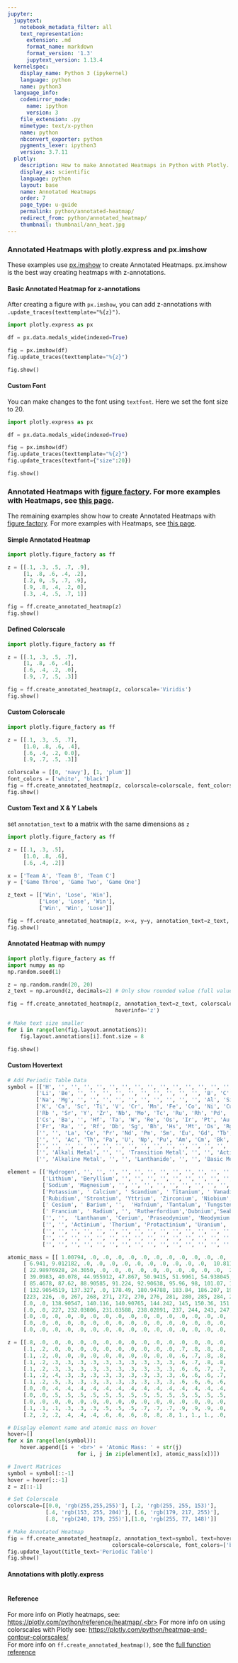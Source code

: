 ```yaml
---
jupyter:
  jupytext:
    notebook_metadata_filter: all
    text_representation:
      extension: .md
      format_name: markdown
      format_version: '1.3'
      jupytext_version: 1.13.4
  kernelspec:
    display_name: Python 3 (ipykernel)
    language: python
    name: python3
  language_info:
    codemirror_mode:
      name: ipython
      version: 3
    file_extension: .py
    mimetype: text/x-python
    name: python
    nbconvert_exporter: python
    pygments_lexer: ipython3
    version: 3.7.11
  plotly:
    description: How to make Annotated Heatmaps in Python with Plotly.
    display_as: scientific
    language: python
    layout: base
    name: Annotated Heatmaps
    order: 7
    page_type: u-guide
    permalink: python/annotated-heatmap/
    redirect_from: python/annotated_heatmap/
    thumbnail: thumbnail/ann_heat.jpg
---
```


### Annotated Heatmaps with plotly.express and px.imshow


These examples use [px.imshow](/python/imshow) to create Annotated Heatmaps. px.imshow is the best way creating heatmaps with z-annotations.


#### Basic Annotated Heatmap for z-annotations


After creating a figure with `px.imshow`, you can add z-annotations with `.update_traces(texttemplate="%{z}")`.

```python
import plotly.express as px

df = px.data.medals_wide(indexed=True)

fig = px.imshow(df)
fig.update_traces(texttemplate="%{z}")

fig.show()
```

#### Custom Font


You can make changes to the font using `textfont`. Here we set the font size to 20.

```python
import plotly.express as px

df = px.data.medals_wide(indexed=True)

fig = px.imshow(df)
fig.update_traces(texttemplate="%{z}")
fig.update_traces(textfont={"size":20})

fig.show()
```

### Annotated Heatmaps with [figure factory](/python/figure-factories/). For more examples with Heatmaps, see [this page](/python/heatmaps/).


The remaining examples show how to create Annotated Heatmaps with [figure factory](/python/figure-factories/). For more examples with Heatmaps, see [this page](/python/heatmaps/).


#### Simple Annotated Heatmap

```python
import plotly.figure_factory as ff

z = [[.1, .3, .5, .7, .9],
     [1, .8, .6, .4, .2],
     [.2, 0, .5, .7, .9],
     [.9, .8, .4, .2, 0],
     [.3, .4, .5, .7, 1]]

fig = ff.create_annotated_heatmap(z)
fig.show()
```

#### Defined Colorscale

```python
import plotly.figure_factory as ff

z = [[.1, .3, .5, .7],
     [1, .8, .6, .4],
     [.6, .4, .2, .0],
     [.9, .7, .5, .3]]

fig = ff.create_annotated_heatmap(z, colorscale='Viridis')
fig.show()
```

#### Custom Colorscale

```python
import plotly.figure_factory as ff

z = [[.1, .3, .5, .7],
     [1.0, .8, .6, .4],
     [.6, .4, .2, 0.0],
     [.9, .7, .5, .3]]

colorscale = [[0, 'navy'], [1, 'plum']]
font_colors = ['white', 'black']
fig = ff.create_annotated_heatmap(z, colorscale=colorscale, font_colors=font_colors)
fig.show()
```

#### Custom Text and X & Y Labels
set `annotation_text` to a matrix with the same dimensions as `z`

```python
import plotly.figure_factory as ff

z = [[.1, .3, .5],
     [1.0, .8, .6],
     [.6, .4, .2]]

x = ['Team A', 'Team B', 'Team C']
y = ['Game Three', 'Game Two', 'Game One']

z_text = [['Win', 'Lose', 'Win'],
          ['Lose', 'Lose', 'Win'],
          ['Win', 'Win', 'Lose']]

fig = ff.create_annotated_heatmap(z, x=x, y=y, annotation_text=z_text, colorscale='Viridis')
fig.show()
```

#### Annotated Heatmap with numpy

```python
import plotly.figure_factory as ff
import numpy as np
np.random.seed(1)

z = np.random.randn(20, 20)
z_text = np.around(z, decimals=2) # Only show rounded value (full value on hover)

fig = ff.create_annotated_heatmap(z, annotation_text=z_text, colorscale='Greys',
                                  hoverinfo='z')

# Make text size smaller
for i in range(len(fig.layout.annotations)):
    fig.layout.annotations[i].font.size = 8

fig.show()
```

#### Custom Hovertext

```python
# Add Periodic Table Data
symbol = [['H', '', '', '', '', '', '', '', '', '', '', '', '', '', '', '', '', 'He'],
         ['Li', 'Be', '', '', '', '', '', '', '', '', '', '', 'B', 'C', 'N', 'O', 'F', 'Ne'],
         ['Na', 'Mg', '', '', '', '', '', '', '', '', '', '', 'Al', 'Si', 'P', 'S', 'Cl', 'Ar'],
         ['K', 'Ca', 'Sc', 'Ti', 'V', 'Cr', 'Mn', 'Fe', 'Co', 'Ni', 'Cu', 'Zn', 'Ga', 'Ge', 'As', 'Se', 'Br', 'Kr'],
         ['Rb ', 'Sr', 'Y', 'Zr', 'Nb', 'Mo', 'Tc', 'Ru', 'Rh', 'Pd', 'Ag', 'Cd', 'In', 'Sn', 'Sb', 'Te', 'I', 'Xe' ],
         ['Cs', 'Ba', '', 'Hf', 'Ta', 'W', 'Re', 'Os', 'Ir', 'Pt', 'Au', 'Hg', 'Tl', 'Pb', 'Bi', 'Po', 'At', 'Rn' ],
         ['Fr', 'Ra', '', 'Rf', 'Db', 'Sg', 'Bh', 'Hs', 'Mt', 'Ds', 'Rg', 'Cn', 'Uut', 'Fl', 'Uup', 'Lv', 'Uus', 'Uuo'],
         ['', '', 'La', 'Ce', 'Pr', 'Nd', 'Pm', 'Sm', 'Eu', 'Gd', 'Tb', 'Dy', 'Ho', 'Er', 'Tm', 'Yb', 'Lu', ''],
         ['', '', 'Ac', 'Th', 'Pa', 'U', 'Np', 'Pu', 'Am', 'Cm', 'Bk', 'Cf', 'Es', 'Fm', 'Md', 'No', 'Lr', '' ],
         ['', '', '', '', '', '', '', '', '', '', '', '', '', '', '', '', '', ''],
         ['', 'Alkali Metal', '', '', 'Transition Metal', '', '', 'Actinide', '', '', 'Semimetal', '', '', 'Halogen', '', '', '', ''],
         ['', 'Alkaline Metal', '', '', 'Lanthanide', '', '', 'Basic Metal', '', '', 'Nonmetal', '', '', 'Noble Gas', '', '', '', '']]

element = [['Hydrogen', '', '', '', '', '', '', '', '', '', '', '', '', '', '', '', '', 'Helium'],
           ['Lithium', 'Beryllium', '', '', '', '', '', '', '', '', '', '', 'Boron', 'Carbon', 'Nitrogen', 'Oxygen', 'Fluorine', 'Neon'],
           ['Sodium', 'Magnesium', '', '', '', '', '', '', '', '', '', '', 'Aluminium', 'Silicon', 'Phosphorus', 'Sulfur', 'Chlorine', ' Argon'],
           ['Potassium', ' Calcium', ' Scandium', ' Titanium', ' Vanadium', ' Chromium',  'Manganese', 'Iron', 'Cobalt', 'Nickel', 'Copper', 'Zinc', 'Gallium', 'Germanium', 'Arsenic', 'Selenium', 'Bromine', 'Krypton'],
           ['Rubidium', 'Strontium', 'Yttrium', 'Zirconium', 'Niobium', 'Molybdenum', 'Technetium', 'Ruthenium', 'Rhodium', 'Palladium', 'Silver', 'Cadmium', 'Indium', 'Tin', 'Antimony', 'Tellurium', 'Iodine', 'Xenon'],
           [' Cesium', ' Barium', '',  'Hafnium', 'Tantalum', 'Tungsten', 'Rhenium', 'Osmium', 'Iridium', 'Platinum', 'Gold', 'Mercury', 'Thallium', 'Lead', 'Bismuth', 'Polonium', 'Astatine', 'Radon'],
           [' Francium', ' Radium', '', 'Rutherfordium','Dubnium','Seaborgium','Bohrium','Hassium','Meitnerium','Darmstadtium','Roentgenium','Copernicium','Ununtrium','Ununquadium','Ununpentium','Ununhexium','Ununseptium','Ununoctium'],
           ['', '',  'Lanthanum', 'Cerium', 'Praseodymium', 'Neodymium', 'Promethium', 'Samarium', 'Europium', 'Gadolinium', 'Terbium', 'Dysprosium', 'Holmium', 'Erbium', 'Thulium', 'Ytterbium', 'Lutetium', ''],
           ['', '', 'Actinium', 'Thorium', 'Protactinium', 'Uranium', 'Neptunium', 'Plutonium', 'Americium', 'Curium', 'Berkelium', 'Californium', 'Einsteinium','Fermium' ,'Mendelevium', 'Nobelium', 'Lawrencium', '' ],
           ['', '', '', '', '', '', '', '', '', '', '', '', '', '', '', '', '', ''],
           ['', '', '', '', '', '', '', '', '', '', '', '', '', '', '', '', '', ''],
           ['', '', '', '', '', '', '', '', '', '', '', '', '', '', '', '', '', '']]

atomic_mass = [[ 1.00794, .0, .0, .0, .0, .0, .0, .0, .0, .0, .0, .0, .0, .0, .0, .0, .0,  4.002602],
     [ 6.941, 9.012182, .0, .0, .0, .0, .0, .0, .0, .0, .0, .0,  10.811, 12.0107, 14.0067, 15.9994, 18.9984032, 20.1797],
     [ 22.98976928, 24.3050, .0, .0, .0, .0, .0, .0, .0, .0, .0, .0,  26.9815386, 28.0855, 30.973762, 32.065, 35.453, 39.948],
     [ 39.0983, 40.078, 44.955912, 47.867, 50.9415, 51.9961, 54.938045, 55.845, 58.933195, 58.6934, 63.546, 65.38, 69.723, 72.64, 74.92160, 78.96, 79.904, 83.798],
     [ 85.4678, 87.62, 88.90585, 91.224, 92.90638, 95.96, 98, 101.07, 102.90550, 106.42, 107.8682, 112.411, 114.818, 118.710, 121.760, 127.60, 126.90447, 131.293],
     [ 132.9054519, 137.327, .0, 178.49, 180.94788, 183.84, 186.207, 190.23, 192.217, 195.084, 196.966569, 200.59, 204.3833, 207.2, 208.98040, 209, 210, 222],
     [223, 226, .0, 267, 268, 271, 272, 270, 276, 281, 280, 285, 284, 289, 288, 293, 'unknown', 294],
     [.0, .0, 138.90547, 140.116, 140.90765, 144.242, 145, 150.36, 151.964, 157.25, 158.92535, 162.500, 164.93032, 167.259, 168.93421, 173.054, 174.9668, .0],
     [.0, .0, 227, 232.03806, 231.03588, 238.02891, 237, 244, 243, 247, 247, 251, 252, 257, 258, 259, 262, .0],
     [.0, .0, .0, .0, .0, .0, .0, .0, .0, .0, .0, .0, .0, .0, .0, .0, .0, .0],
     [.0, .0, .0, .0, .0, .0, .0, .0, .0, .0, .0, .0, .0, .0, .0, .0, .0, .0],
     [.0, .0, .0, .0, .0, .0, .0, .0, .0, .0, .0, .0, .0, .0, .0, .0, .0, .0]]

z = [[.8, .0, .0, .0, .0, .0, .0, .0, .0, .0, .0, .0, .0, .0, .0, .0, .0, 1.],
     [.1, .2, .0, .0, .0, .0, .0, .0, .0, .0, .0, .0, .7, .8, .8, .8, .9, 1.],
     [.1, .2, .0, .0, .0, .0, .0, .0, .0, .0, .0, .0, .6, .7, .8, .8, .9, 1],
     [.1, .2, .3, .3, .3, .3, .3, .3, .3, .3, .3, .3, .6, .7, .8, .8, .9, 1.],
     [.1, .2, .3, .3, .3, .3, .3, .3, .3, .3, .3, .3, .6, .6, .7, .7, .9, 1.],
     [.1, .2, .4, .3, .3, .3, .3, .3, .3, .3, .3, .3, .6, .6, .6, .7, .9, 1.],
     [.1, .2, .5, .3, .3, .3, .3, .3, .3, .3, .3, .3, .6, .6, .6, .6, .9, 1.],
     [.0, .0, .4, .4, .4, .4, .4, .4, .4, .4, .4, .4, .4, .4, .4, .4, .4, .0],
     [.0, .0, .5, .5, .5, .5, .5, .5, .5, .5, .5, .5, .5, .5, .5, .5, .5, .0],
     [.0, .0, .0, .0, .0, .0, .0, .0, .0, .0, .0, .0, .0, .0, .0, .0, .0, .0],
     [.1, .1, .1, .3, .3, .3, .5, .5, .5, .7, .7, .7, .9, .9, .9, .0, .0, .0],
     [.2, .2, .2, .4, .4, .4, .6, .6, .6, .8, .8, .8, 1., 1., 1., .0, .0, .0]]

# Display element name and atomic mass on hover
hover=[]
for x in range(len(symbol)):
    hover.append([i + '<br>' + 'Atomic Mass: ' + str(j)
                      for i, j in zip(element[x], atomic_mass[x])])

# Invert Matrices
symbol = symbol[::-1]
hover = hover[::-1]
z = z[::-1]

# Set Colorscale
colorscale=[[0.0, 'rgb(255,255,255)'], [.2, 'rgb(255, 255, 153)'],
            [.4, 'rgb(153, 255, 204)'], [.6, 'rgb(179, 217, 255)'],
            [.8, 'rgb(240, 179, 255)'],[1.0, 'rgb(255, 77, 148)']]

# Make Annotated Heatmap
fig = ff.create_annotated_heatmap(z, annotation_text=symbol, text=hover,
                                 colorscale=colorscale, font_colors=['black'], hoverinfo='text')
fig.update_layout(title_text='Periodic Table')
fig.show()
```

#### Annotations with plotly.express

```python

```

#### Reference

For more info on Plotly heatmaps, see: https://plotly.com/python/reference/heatmap/.<br> For more info on using colorscales with Plotly see: https://plotly.com/python/heatmap-and-contour-colorscales/ <br>For more info on `ff.create_annotated_heatmap()`, see the [full function reference](https://plotly.com/python-api-reference/generated/plotly.figure_factory.create_annotated_heatmap.html#plotly.figure_factory.create_annotated_heatmap)
